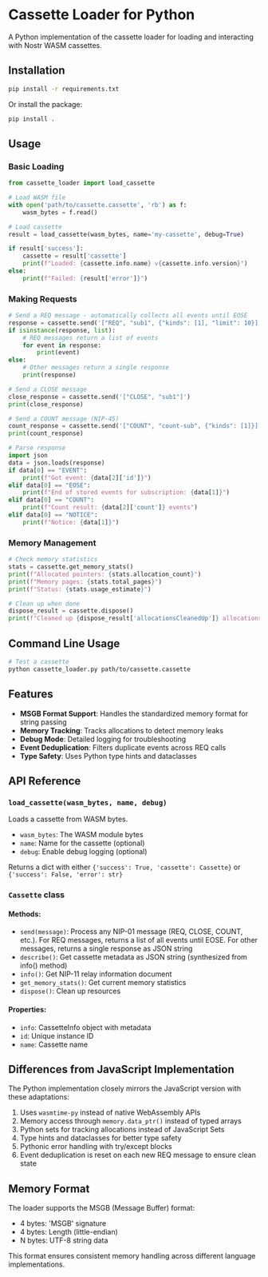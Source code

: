 # Cassette Loader for Python

A Python implementation of the cassette loader for loading and interacting with Nostr WASM cassettes.

## Installation

```bash
pip install -r requirements.txt
```

Or install the package:

```bash
pip install .
```

## Usage

### Basic Loading

```python
from cassette_loader import load_cassette

# Load WASM file
with open('path/to/cassette.cassette', 'rb') as f:
    wasm_bytes = f.read()

# Load cassette
result = load_cassette(wasm_bytes, name='my-cassette', debug=True)

if result['success']:
    cassette = result['cassette']
    print(f"Loaded: {cassette.info.name} v{cassette.info.version}")
else:
    print(f"Failed: {result['error']}")
```

### Making Requests

```python
# Send a REQ message - automatically collects all events until EOSE
response = cassette.send('["REQ", "sub1", {"kinds": [1], "limit": 10}]')
if isinstance(response, list):
    # REQ messages return a list of events
    for event in response:
        print(event)
else:
    # Other messages return a single response
    print(response)

# Send a CLOSE message
close_response = cassette.send('["CLOSE", "sub1"]')
print(close_response)

# Send a COUNT message (NIP-45)
count_response = cassette.send('["COUNT", "count-sub", {"kinds": [1]}]')
print(count_response)

# Parse response
import json
data = json.loads(response)
if data[0] == "EVENT":
    print(f"Got event: {data[2]['id']}")
elif data[0] == "EOSE":
    print(f"End of stored events for subscription: {data[1]}")
elif data[0] == "COUNT":
    print(f"Count result: {data[2]['count']} events")
elif data[0] == "NOTICE":
    print(f"Notice: {data[1]}")
```

### Memory Management

```python
# Check memory statistics
stats = cassette.get_memory_stats()
print(f"Allocated pointers: {stats.allocation_count}")
print(f"Memory pages: {stats.total_pages}")
print(f"Status: {stats.usage_estimate}")

# Clean up when done
dispose_result = cassette.dispose()
print(f"Cleaned up {dispose_result['allocationsCleanedUp']} allocations")
```

## Command Line Usage

```bash
# Test a cassette
python cassette_loader.py path/to/cassette.cassette
```

## Features

- **MSGB Format Support**: Handles the standardized memory format for string passing
- **Memory Tracking**: Tracks allocations to detect memory leaks
- **Debug Mode**: Detailed logging for troubleshooting
- **Event Deduplication**: Filters duplicate events across REQ calls
- **Type Safety**: Uses Python type hints and dataclasses

## API Reference

### `load_cassette(wasm_bytes, name, debug)`

Loads a cassette from WASM bytes.

- `wasm_bytes`: The WASM module bytes
- `name`: Name for the cassette (optional)
- `debug`: Enable debug logging (optional)

Returns a dict with either `{'success': True, 'cassette': Cassette}` or `{'success': False, 'error': str}`

### `Cassette` class

#### Methods:
- `send(message)`: Process any NIP-01 message (REQ, CLOSE, COUNT, etc.). For REQ messages, returns a list of all events until EOSE. For other messages, returns a single response as JSON string
- `describe()`: Get cassette metadata as JSON string (synthesized from info() method)
- `info()`: Get NIP-11 relay information document
- `get_memory_stats()`: Get current memory statistics
- `dispose()`: Clean up resources

#### Properties:
- `info`: CassetteInfo object with metadata
- `id`: Unique instance ID
- `name`: Cassette name

## Differences from JavaScript Implementation

The Python implementation closely mirrors the JavaScript version with these adaptations:

1. Uses `wasmtime-py` instead of native WebAssembly APIs
2. Memory access through `memory.data_ptr()` instead of typed arrays
3. Python sets for tracking allocations instead of JavaScript Sets
4. Type hints and dataclasses for better type safety
5. Pythonic error handling with try/except blocks
6. Event deduplication is reset on each new REQ message to ensure clean state

## Memory Format

The loader supports the MSGB (Message Buffer) format:
- 4 bytes: 'MSGB' signature
- 4 bytes: Length (little-endian)
- N bytes: UTF-8 string data

This format ensures consistent memory handling across different language implementations.
